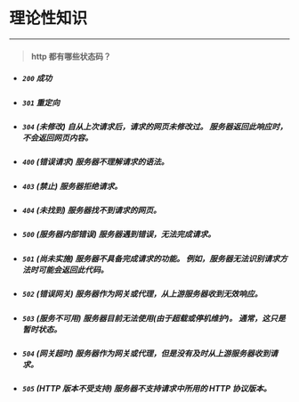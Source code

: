 # 理论性知识

---

> ####  http 都有哪些状态码？

- ##### `200` 成功
- ##### `301` 重定向
- ##### `304` (未修改) 自从上次请求后，请求的网页未修改过。 服务器返回此响应时，不会返回网页内容。
- ##### `400` (错误请求) 服务器不理解请求的语法。
- ##### `403` (禁止) 服务器拒绝请求。
- ##### `404` (未找到) 服务器找不到请求的网页。
- ##### `500` (服务器内部错误) 服务器遇到错误，无法完成请求。
- ##### `501` (尚未实施) 服务器不具备完成请求的功能。 例如，服务器无法识别请求方法时可能会返回此代码。
- ##### `502` (错误网关) 服务器作为网关或代理，从上游服务器收到无效响应。
- ##### `503` (服务不可用) 服务器目前无法使用(由于超载或停机维护)。 通常，这只是暂时状态。
- ##### `504` (网关超时) 服务器作为网关或代理，但是没有及时从上游服务器收到请求。
- ##### `505` (HTTP 版本不受支持) 服务器不支持请求中所用的 HTTP 协议版本。


<!-- [八股文去Vitepree看]() -->